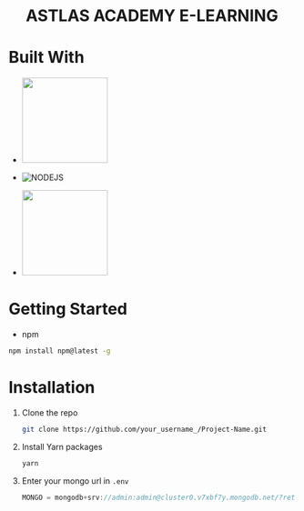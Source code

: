 # <h1 align="center">ASTLAS ACADEMY E-LEARNING</h1>

# Built With

* <img src="https://repository-images.githubusercontent.com/37153337/9d0a6780-394a-11eb-9fd1-6296a684b124" width="150">


* ![NODEJS](https://nodejs.org/static/images/logo.svg) 
  
  
*   <img src="https://webimages.mongodb.com/_com_assets/cms/kuyjf3vea2hg34taa-horizontal_default_slate_blue.svg?auto=format%252Ccompress" width="150" >

# Getting Started
  * npm
  ```sh
  npm install npm@latest -g
  ```
  
# Installation

1. Clone the repo
   ```sh
   git clone https://github.com/your_username_/Project-Name.git
   ```
2. Install Yarn packages
   ```sh
   yarn 
   ```
3. Enter your mongo url in `.env`
   ```js
   MONGO = mongodb+srv://admin:admin@cluster0.v7xbf7y.mongodb.net/?retryWrites=true&w=majority;
   ```
